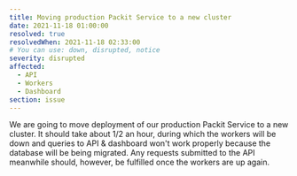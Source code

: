 ```yaml
---
title: Moving production Packit Service to a new cluster
date: 2021-11-18 01:00:00
resolved: true
resolvedWhen: 2021-11-18 02:33:00
# You can use: down, disrupted, notice
severity: disrupted
affected:
  - API
  - Workers
  - Dashboard
section: issue
---
```


We are going to move deployment of our production Packit Service to a new cluster.
It should take about 1/2 an hour, during which the workers will be down and queries
to API & dashboard won't work properly because the database will be being migrated.
Any requests submitted to the API meanwhile should, however, be fulfilled once the workers are
up again.
